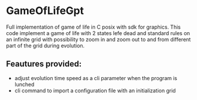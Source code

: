 # GameOfLifeGpt

Full implementation of game of life in C posix with sdk for graphics.
This code implement a game of life with 2 states lefe dead and standard rules on an infinite grid with possibility to zoom in and zoom out to and from different part of the grid during evolution.

## Feautures provided:
- adjust evolution time speed as a cli parameter when the program is lunched
- cli command to import a configuration file with an initialization grid
